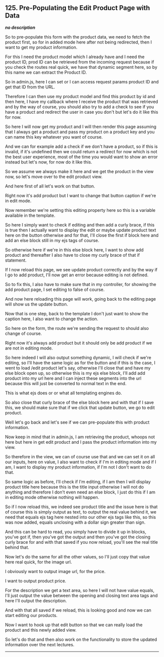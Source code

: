 ## 125. Pre-Populating the Edit Product Page with Data

<strong><em>no description</em></strong>

So to pre-populate this form with the product data, we need to fetch the product
first, so for in added mode here after not being redirected, then I want to get
my product information. 

For this I need the product model which I already have and I need the product
ID, prod ID can be retrieved from the incoming request because if you check the
routes real quick, we have that dynamic segment here,  so by this name we can
extract the Product ID. 

So in admin.js, here I can set or I can access request params product ID and get
that ID from the URL. 

Therefore I can then use my product model and find this product by id and then
here, I have my callback where I receive the product that was retrieved and by
the way of course, you should also try to add a check to see if you have a
product and redirect the user in case you don't but let's do it like this for
now. 

So here I will now get my product and I will then render this page assuming that
I always get a product and pass my product on a product key and you can name
this key whatever you want of course. 

And we can for example add a check if we don't have a product, so if this is
invalid, if it's undefined then we could return a redirect for now which is not
the best user experience, most of the time you would want to show an error
instead but let's now, for now do it like this. 

So we assume we always make it here and we get the product in the view now, so
let's move over to the edit product view. 

And here first of all let's work on that button. 

Right now it's add product but I want to change that button caption if we're in
edit mode. 

Now remember we're setting this editing property here so this is a variable
available in the template. 

So here I simply want to check if editing and then add a curly brace, if this is
true then I actually want to display the edit or maybe update product text here
on the button otherwise and for that, I'll close the first if block here and add
an else block still in my ejs tags of course. 

So otherwise here if we're in this else block here, I want to show add product
and thereafter I also have to close my curly brace of that if statement. 

If I now reload this page, we see update product correctly and by the way if I
go to add product, I'll now get an error because editing is not defined. 

So to fix this, I also have to make sure that in my controller, for showing the
add product page, I set editing to false of course. 

And now here reloading this page will work, going back to the editing page will
show us the update button. 

Now that is one step, back to the template I don't just want to show the caption
here, I also want to change the action. 

So here on the form, the route we're sending the request to should also change
of course. 

Right now it's always add product but it should only be add product if we are
not in editing mode. 

So here indeed I will also output something dynamic, I will check if we're
editing, so I'll have the same logic as for the button and if this is the case,
I went to load /edit product let's say, otherwise I'll close that and have my
else block open up, so otherwise this is my ejs else block, I'll add add product
into my url here and I can inject these segments into the url because this will
just be converted to normal text in the end. 

This is what ejs does or or what all templating engines do. 

So also close that curly brace of the else block here and with that if I save
this, we should make sure that if we click that update button, we go to edit
product. 

Well let's go back and let's see if we can pre-populate this with product
information. 

Now keep in mind that in admin.js, I am retrieving the product, whoops not here
but here in get edit product and I pass the product information into my view. 

So therefore in the view, we can of course use that and we can set it on all our
inputs, here on value, I also want to check if I'm in editing mode and if I am,
I want to display my product information, if I'm not I don't want to do that. 

So same logic as before, I'll check if I'm editing, if I am then I will display
product title here because this is the title input otherwise I will not do
anything and therefore I don't even need an else block, I just do this if I am
in editing mode otherwise nothing will happen. 

So if I now reload this, we indeed see product title and the issue here is that
of course this is simply output as text, to output the real value behind it, we
need that equals ejs tag here nested into our other ejs tags like this, so this
was now added, equals unclosing with a dollar sign greater than sign. 

And this can be hard to read, you simply have to divide it up in blocks, you've
got if, then you've got the output and then you've got the closing curly brace
for and with that saved if you now reload, you'll see the real title behind
that. 

Now let's do the same for all the other values, so I'll just copy that value
here real quick, for the image url. 

I obviously want to output image url, for the price. 

I want to output product price. 

For the description we get a text area, so here I will not have value equals,
I'll just output the value between the opening and closing text area tags and
here I'll output the description. 

And with that all saved if we reload, this is looking good and now we can start
editing our products. 

Now I want to hook up that edit button so that we can really load the product
and this newly added view. 

So let's do that and then also work on the functionality to store the updated
information over the next lectures. 

---